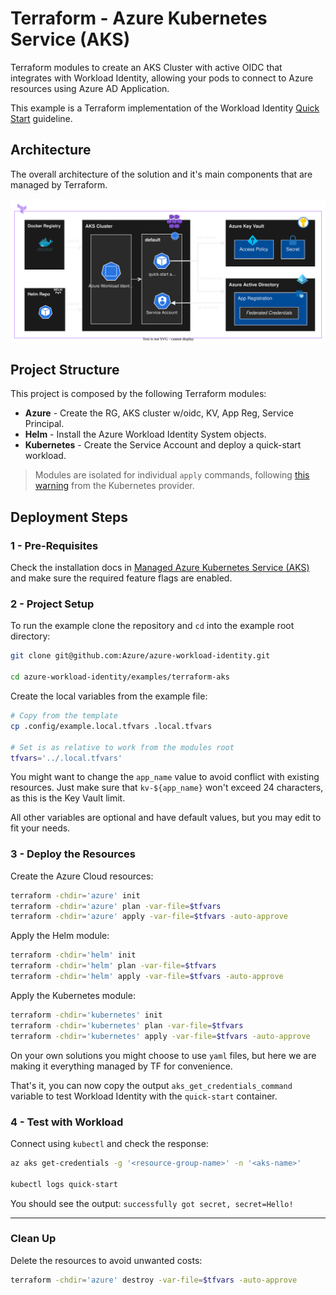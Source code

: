 # Terraform - Azure Kubernetes Service (AKS)

Terraform modules to create an AKS Cluster with active OIDC that integrates with Workload Identity, allowing your pods to connect to Azure resources using Azure AD Application.

This example is a Terraform implementation of the Workload Identity [Quick Start](https://azure.github.io/azure-workload-identity/docs/quick-start.html) guideline.

## Architecture

The overall architecture of the solution and it's main components that are managed by Terraform.

![Terraform Managed Solution][1]


## Project Structure

This project is composed by the following Terraform modules:

- **Azure** - Create the RG, AKS cluster w/oidc, KV, App Reg, Service Principal.
- **Helm** - Install the Azure Workload Identity System objects.
- **Kubernetes** - Create the Service Account and deploy a quick-start workload.

> Modules are isolated for individual `apply` commands, following [this warning](https://registry.terraform.io/providers/hashicorp/kubernetes/latest/docs#stacking-with-managed-kubernetes-cluster-resources) from the Kubernetes provider.

## Deployment Steps

### 1 - Pre-Requisites

Check the installation docs in [Managed Azure Kubernetes Service (AKS)](https://azure.github.io/azure-workload-identity/docs/installation/managed-clusters.html#azure-kubernetes-service-aks) and make sure the required feature flags are enabled.


### 2 - Project Setup

To run the example clone the repository and `cd` into the example root directory:

```bash
git clone git@github.com:Azure/azure-workload-identity.git

cd azure-workload-identity/examples/terraform-aks
```

Create the local variables from the example file:

```bash
# Copy from the template
cp .config/example.local.tfvars .local.tfvars

# Set is as relative to work from the modules root
tfvars='../.local.tfvars'
```

You might want to change the `app_name` value to avoid conflict with existing resources. Just make sure that `kv-${app_name}` won't exceed 24 characters, as this is the Key Vault limit.

All other variables are optional and have default values, but you may edit to fit your needs.

### 3 - Deploy the Resources

Create the Azure Cloud resources:

```bash
terraform -chdir='azure' init
terraform -chdir='azure' plan -var-file=$tfvars
terraform -chdir='azure' apply -var-file=$tfvars -auto-approve
```

Apply the Helm module:

```bash
terraform -chdir='helm' init
terraform -chdir='helm' plan -var-file=$tfvars
terraform -chdir='helm' apply -var-file=$tfvars -auto-approve
```

Apply the Kubernetes module:

```bash
terraform -chdir='kubernetes' init
terraform -chdir='kubernetes' plan -var-file=$tfvars
terraform -chdir='kubernetes' apply -var-file=$tfvars -auto-approve
```
On your own solutions you might choose to use `yaml` files, but here we are making it everything managed by TF for convenience.

That's it, you can now copy the output `aks_get_credentials_command` variable to test Workload Identity with the `quick-start` container.


### 4 - Test with Workload

Connect using `kubectl` and check the response:

```bash
az aks get-credentials -g '<resource-group-name>' -n '<aks-name>'

kubectl logs quick-start
```

You should see the output: `successfully got secret, secret=Hello!`

---

### Clean Up

Delete the resources to avoid unwanted costs:

```bash
terraform -chdir='azure' destroy -var-file=$tfvars -auto-approve
```

[1]: ../../images/terraform-aks.drawio.svg